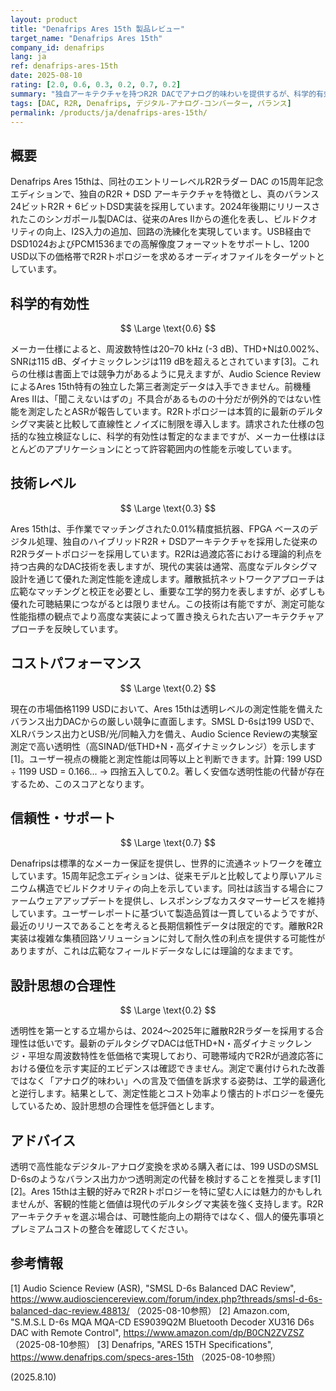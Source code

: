 ```yaml
---
layout: product
title: "Denafrips Ares 15th 製品レビュー"
target_name: "Denafrips Ares 15th"
company_id: denafrips
lang: ja
ref: denafrips-ares-15th
date: 2025-08-10
rating: [2.0, 0.6, 0.3, 0.2, 0.7, 0.2]
summary: "独自アーキテクチャを持つR2R DACでアナログ的味わいを提供するが、科学的有効性が限定的で最新の代替品に対するコストパフォーマンスが劣る"
tags: [DAC, R2R, Denafrips, デジタル-アナログ-コンバーター, バランス]
permalink: /products/ja/denafrips-ares-15th/
---
```


## 概要

Denafrips Ares 15thは、同社のエントリーレベルR2Rラダー DAC の15周年記念エディションで、独自のR2R + DSD アーキテクチャを特徴とし、真のバランス24ビットR2R + 6ビットDSD実装を採用しています。2024年後期にリリースされたこのシンガポール製DACは、従来のAres IIからの進化を表し、ビルドクオリティの向上、I2S入力の追加、回路の洗練化を実現しています。USB経由でDSD1024およびPCM1536までの高解像度フォーマットをサポートし、1200 USD以下の価格帯でR2Rトポロジーを求めるオーディオファイルをターゲットとしています。

## 科学的有効性

$$ \Large \text{0.6} $$

メーカー仕様によると、周波数特性は20–70 kHz (-3 dB)、THD+Nは0.002%、SNRは115 dB、ダイナミックレンジは119 dBを超えるとされています[3]。これらの仕様は書面上では競争力があるように見えますが、Audio Science ReviewによるAres 15th特有の独立した第三者測定データは入手できません。前機種Ares IIは、「聞こえないはずの」不具合があるものの十分だが例外的ではない性能を測定したとASRが報告しています。R2Rトポロジーは本質的に最新のデルタシグマ実装と比較して直線性とノイズに制限を導入します。請求された仕様の包括的な独立検証なしに、科学的有効性は暫定的なままですが、メーカー仕様はほとんどのアプリケーションにとって許容範囲内の性能を示唆しています。

## 技術レベル

$$ \Large \text{0.3} $$

Ares 15thは、手作業でマッチングされた0.01%精度抵抗器、FPGA ベースのデジタル処理、独自のハイブリッドR2R + DSDアーキテクチャを採用した従来のR2Rラダートポロジーを採用しています。R2Rは過渡応答における理論的利点を持つ古典的なDAC技術を表しますが、現代の実装は通常、高度なデルタシグマ設計を通じて優れた測定性能を達成します。離散抵抗ネットワークアプローチは広範なマッチングと校正を必要とし、重要な工学的努力を表しますが、必ずしも優れた可聴結果につながるとは限りません。この技術は有能ですが、測定可能な性能指標の観点でより高度な実装によって置き換えられた古いアーキテクチャアプローチを反映しています。

## コストパフォーマンス

$$ \Large \text{0.2} $$

現在の市場価格1199 USDにおいて、Ares 15thは透明レベルの測定性能を備えたバランス出力DACからの厳しい競争に直面します。SMSL D-6sは199 USDで、XLRバランス出力とUSB/光/同軸入力を備え、Audio Science Reviewの実験室測定で高い透明性（高SINAD/低THD+N・高ダイナミックレンジ）を示します[1]。ユーザー視点の機能と測定性能は同等以上と判断できます。計算: 199 USD ÷ 1199 USD = 0.166... → 四捨五入して0.2。著しく安価な透明性能の代替が存在するため、このスコアとなります。

## 信頼性・サポート

$$ \Large \text{0.7} $$

Denafripsは標準的なメーカー保証を提供し、世界的に流通ネットワークを確立しています。15周年記念エディションは、従来モデルと比較してより厚いアルミニウム構造でビルドクオリティの向上を示しています。同社は該当する場合にファームウェアアップデートを提供し、レスポンシブなカスタマーサービスを維持しています。ユーザーレポートに基づいて製造品質は一貫しているようですが、最近のリリースであることを考えると長期信頼性データは限定的です。離散R2R実装は複雑な集積回路ソリューションに対して耐久性の利点を提供する可能性がありますが、これは広範なフィールドデータなしには理論的なままです。

## 設計思想の合理性

$$ \Large \text{0.2} $$

透明性を第一とする立場からは、2024〜2025年に離散R2Rラダーを採用する合理性は低いです。最新のデルタシグマDACは低THD+N・高ダイナミックレンジ・平坦な周波数特性を低価格で実現しており、可聴帯域内でR2Rが過渡応答における優位を示す実証的エビデンスは確認できません。測定で裏付けられた改善ではなく「アナログ的味わい」への言及で価値を訴求する姿勢は、工学的最適化と逆行します。結果として、測定性能とコスト効率より懐古的トポロジーを優先しているため、設計思想の合理性を低評価とします。

## アドバイス

透明で高性能なデジタル-アナログ変換を求める購入者には、199 USDのSMSL D-6sのようなバランス出力かつ透明測定の代替を検討することを推奨します[1][2]。Ares 15thは主観的好みでR2Rトポロジーを特に望む人には魅力的かもしれませんが、客観的性能と価値は現代のデルタシグマ実装を強く支持します。R2Rアーキテクチャを選ぶ場合は、可聴性能向上の期待ではなく、個人的優先事項とプレミアムコストの整合を確認してください。

## 参考情報

[1] Audio Science Review (ASR), "SMSL D-6s Balanced DAC Review", https://www.audiosciencereview.com/forum/index.php?threads/smsl-d-6s-balanced-dac-review.48813/ （2025-08-10参照）
[2] Amazon.com, "S.M.S.L D-6s MQA MQA-CD ES9039Q2M Bluetooth Decoder XU316 D6s DAC with Remote Control", https://www.amazon.com/dp/B0CN2ZVZSZ （2025-08-10参照）
[3] Denafrips, "ARES 15TH Specifications", https://www.denafrips.com/specs-ares-15th （2025-08-10参照）

(2025.8.10)